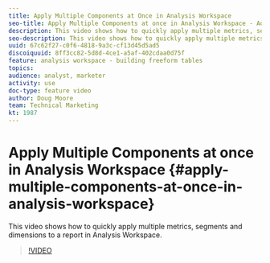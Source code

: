 ```yaml
---
title: Apply Multiple Components at Once in Analysis Workspace
seo-title: Apply Multiple Components at once in Analysis Workspace - Adobe Analytics
description: This video shows how to quickly apply multiple metrics, segments and dimensions to a report in Analysis Workspace.
seo-description: This video shows how to quickly apply multiple metrics, segments and dimensions to a report in Analysis Workspace. - Adobe Analytics
uuid: 67c62f27-c0f6-4818-9a3c-cf13d45d5ad5
discoiquuid: 8ff3cc82-5d8d-4ce1-a5af-402cdaa0d75f
feature: analysis workspace - building freeform tables
topics: 
audience: analyst, marketer
activity: use
doc-type: feature video
author: Doug Moore
team: Technical Marketing
kt: 1987
---
```


# Apply Multiple Components at once in Analysis Workspace {#apply-multiple-components-at-once-in-analysis-workspace}

This video shows how to quickly apply multiple metrics, segments and dimensions to a report in Analysis Workspace.

>[!VIDEO](https://video.tv.adobe.com/v/23980/?quality=12)